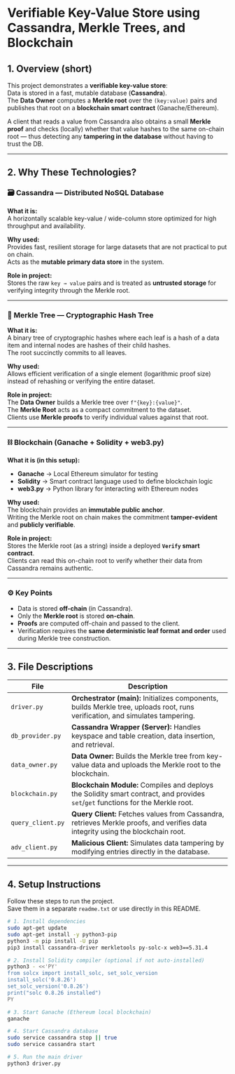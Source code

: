 # Verifiable Key-Value Store using Cassandra, Merkle Trees, and Blockchain

## 1. Overview (short)

This project demonstrates a **verifiable key-value store**:  
Data is stored in a fast, mutable database (**Cassandra**).  
The **Data Owner** computes a **Merkle root** over the `(key:value)` pairs and publishes that root on a **blockchain smart contract** (Ganache/Ethereum).  

A client that reads a value from Cassandra also obtains a small **Merkle proof** and checks (locally) whether that value hashes to the same on-chain root — thus detecting any **tampering in the database** without having to trust the DB.

---

## 2. Why These Technologies?

### 🗃️ Cassandra — Distributed NoSQL Database
**What it is:**  
A horizontally scalable key-value / wide-column store optimized for high throughput and availability.

**Why used:**  
Provides fast, resilient storage for large datasets that are not practical to put on chain.  
Acts as the **mutable primary data store** in the system.

**Role in project:**  
Stores the raw `key → value` pairs and is treated as **untrusted storage** for verifying integrity through the Merkle root.

---

### 🌳 Merkle Tree — Cryptographic Hash Tree
**What it is:**  
A binary tree of cryptographic hashes where each leaf is a hash of a data item and internal nodes are hashes of their child hashes.  
The root succinctly commits to all leaves.

**Why used:**  
Allows efficient verification of a single element (logarithmic proof size) instead of rehashing or verifying the entire dataset.

**Role in project:**  
The **Data Owner** builds a Merkle tree over `f"{key}:{value}"`.  
The **Merkle Root** acts as a compact commitment to the dataset.  
Clients use **Merkle proofs** to verify individual values against that root.

---

### ⛓️ Blockchain (Ganache + Solidity + web3.py)
**What it is (in this setup):**  
- **Ganache** → Local Ethereum simulator for testing  
- **Solidity** → Smart contract language used to define blockchain logic  
- **web3.py** → Python library for interacting with Ethereum nodes

**Why used:**  
The blockchain provides an **immutable public anchor**.  
Writing the Merkle root on chain makes the commitment **tamper-evident** and **publicly verifiable**.

**Role in project:**  
Stores the Merkle root (as a string) inside a deployed **`Verify` smart contract**.  
Clients can read this on-chain root to verify whether their data from Cassandra remains authentic.

---

### ⚙️ Key Points

- Data is stored **off-chain** (in Cassandra).  
- Only the **Merkle root** is stored **on-chain**.  
- **Proofs** are computed off-chain and passed to the client.  
- Verification requires the **same deterministic leaf format and order** used during Merkle tree construction.

---

## 3. File Descriptions

| File | Description |
|------|--------------|
| `driver.py` | **Orchestrator (main):** Initializes components, builds Merkle tree, uploads root, runs verification, and simulates tampering. |
| `db_provider.py` | **Cassandra Wrapper (Server):** Handles keyspace and table creation, data insertion, and retrieval. |
| `data_owner.py` | **Data Owner:** Builds the Merkle tree from key-value data and uploads the Merkle root to the blockchain. |
| `blockchain.py` | **Blockchain Module:** Compiles and deploys the Solidity smart contract, and provides `set`/`get` functions for the Merkle root. |
| `query_client.py` | **Query Client:** Fetches values from Cassandra, retrieves Merkle proofs, and verifies data integrity using the blockchain root. |
| `adv_client.py` | **Malicious Client:** Simulates data tampering by modifying entries directly in the database. |

---

## 4. Setup Instructions

Follow these steps to run the project.  
Save them in a separate `readme.txt` or use directly in this README.

```bash
# 1. Install dependencies
sudo apt-get update
sudo apt-get install -y python3-pip
python3 -m pip install -U pip
pip3 install cassandra-driver merkletools py-solc-x web3==5.31.4

# 2. Install Solidity compiler (optional if not auto-installed)
python3 - <<'PY'
from solcx import install_solc, set_solc_version
install_solc('0.8.26')
set_solc_version('0.8.26')
print("solc 0.8.26 installed")
PY

# 3. Start Ganache (Ethereum local blockchain)
ganache

# 4. Start Cassandra database
sudo service cassandra stop || true
sudo service cassandra start

# 5. Run the main driver
python3 driver.py
